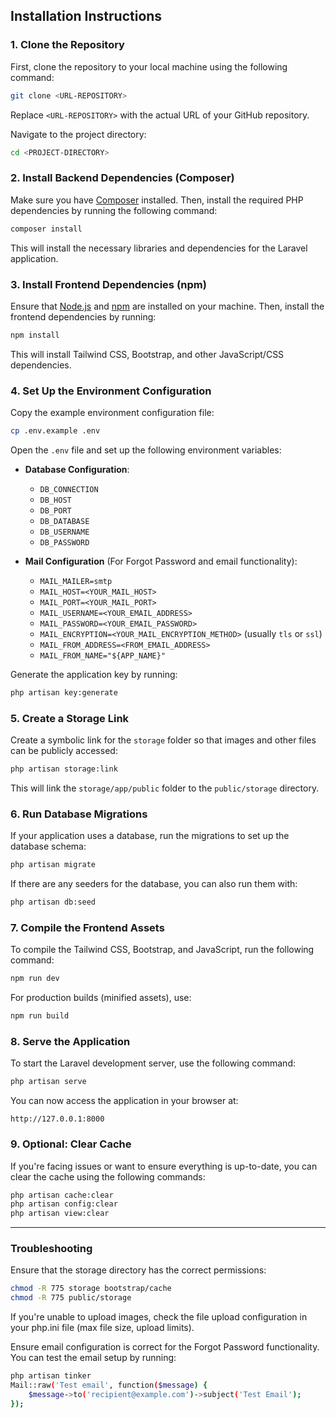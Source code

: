## Installation Instructions

### 1. Clone the Repository

First, clone the repository to your local machine using the following command:

```bash
git clone <URL-REPOSITORY>
```

Replace `<URL-REPOSITORY>` with the actual URL of your GitHub repository.

Navigate to the project directory:

```bash
cd <PROJECT-DIRECTORY>
```

### 2. Install Backend Dependencies (Composer)

Make sure you have [Composer](https://getcomposer.org/) installed. Then, install the required PHP dependencies by running the following command:

```bash
composer install
```

This will install the necessary libraries and dependencies for the Laravel application.



### 3. Install Frontend Dependencies (npm)

Ensure that [Node.js](https://nodejs.org/) and [npm](https://www.npmjs.com/) are installed on your machine. Then, install the frontend dependencies by running:

```bash
npm install
```

This will install Tailwind CSS, Bootstrap, and other JavaScript/CSS dependencies.



### 4. Set Up the Environment Configuration

Copy the example environment configuration file:

```bash
cp .env.example .env
```

Open the `.env` file and set up the following environment variables:

- **Database Configuration**:
  - `DB_CONNECTION`
  - `DB_HOST`
  - `DB_PORT`
  - `DB_DATABASE`
  - `DB_USERNAME`
  - `DB_PASSWORD`
  
- **Mail Configuration** (For Forgot Password and email functionality):
  - `MAIL_MAILER=smtp`
  - `MAIL_HOST=<YOUR_MAIL_HOST>`
  - `MAIL_PORT=<YOUR_MAIL_PORT>`
  - `MAIL_USERNAME=<YOUR_EMAIL_ADDRESS>`
  - `MAIL_PASSWORD=<YOUR_EMAIL_PASSWORD>`
  - `MAIL_ENCRYPTION=<YOUR_MAIL_ENCRYPTION_METHOD>` (usually `tls` or `ssl`)
  - `MAIL_FROM_ADDRESS=<FROM_EMAIL_ADDRESS>`
  - `MAIL_FROM_NAME="${APP_NAME}"`

Generate the application key by running:

```bash
php artisan key:generate
```



### 5. Create a Storage Link

Create a symbolic link for the `storage` folder so that images and other files can be publicly accessed:

```bash
php artisan storage:link
```

This will link the `storage/app/public` folder to the `public/storage` directory.



### 6. Run Database Migrations

If your application uses a database, run the migrations to set up the database schema:

```bash
php artisan migrate
```

If there are any seeders for the database, you can also run them with:

```bash
php artisan db:seed
```



### 7. Compile the Frontend Assets

To compile the Tailwind CSS, Bootstrap, and JavaScript, run the following command:

```bash
npm run dev
```

For production builds (minified assets), use:

```bash
npm run build
```


### 8. Serve the Application

To start the Laravel development server, use the following command:

```bash
php artisan serve
```

You can now access the application in your browser at:

```
http://127.0.0.1:8000
```


### 9. Optional: Clear Cache

If you're facing issues or want to ensure everything is up-to-date, you can clear the cache using the following commands:

```bash
php artisan cache:clear
php artisan config:clear
php artisan view:clear
```


---
### Troubleshooting
Ensure that the storage directory has the correct permissions:

```bash
chmod -R 775 storage bootstrap/cache
chmod -R 775 public/storage
```
If you're unable to upload images, check the file upload configuration in your php.ini file (max file size, upload limits).

Ensure email configuration is correct for the Forgot Password functionality. You can test the email setup by running:

```bash
php artisan tinker
Mail::raw('Test email', function($message) {
    $message->to('recipient@example.com')->subject('Test Email');
});
```

